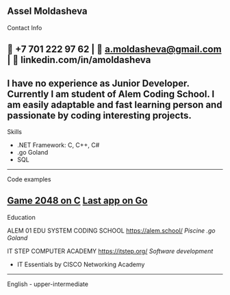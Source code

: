 Assel Moldasheva
----------------------------------------------------------------------------------------------
Contact Info

:calling: +7 701 222 97 62 | :e-mail: a.moldasheva@gmail.com | :bust_in_silhouette: linkedin.com/in/amoldasheva
----------------------------------------------------------------------------------------------
I have no experience as Junior Developer. Currently I am student of Alem Coding School. 
I am easily adaptable and fast learning person and passionate by coding interesting projects.
----------------------------------------------------------------------------------------------
Skills

* .NET Framework: C, C++, C#
* .go Goland
* SQL
----------------------------------------------------------------------------------------------
Code examples

[Game 2048 on C](https://github.com/asselyeka/2048_game_by_asselyeka)
[Last app on Go](https://github.com/asselyeka/ascii-art-color-hub)
----------------------------------------------------------------------------------------------
Education

ALEM 01 EDU SYSTEM CODING SCHOOL
https://alem.school/
*Piscine .go Goland*

IT STEP COMPUTER ACADEMY
https://itstep.org/
*Software development*
* IT Essentials by CISCO Networking Academy

----------------------------------------------------------------------------------------------
English - upper-intermediate